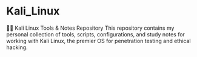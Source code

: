 # Kali_Linux
🐱‍💻 Kali Linux Tools &amp; Notes Repository This repository contains my personal collection of tools, scripts, configurations, and study notes for working with Kali Linux, the premier OS for penetration testing and ethical hacking.
